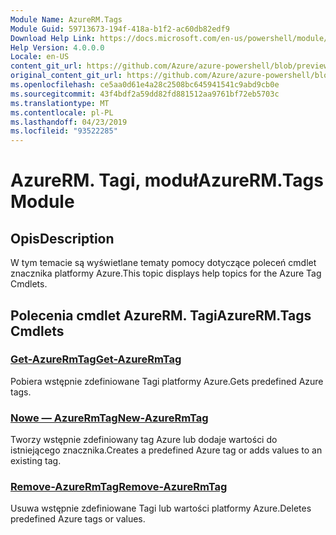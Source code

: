 ```yaml
---
Module Name: AzureRM.Tags
Module Guid: 59713673-194f-418a-b1f2-ac60db82edf9
Download Help Link: https://docs.microsoft.com/en-us/powershell/module/azurerm.tags
Help Version: 4.0.0.0
Locale: en-US
content_git_url: https://github.com/Azure/azure-powershell/blob/preview/src/ResourceManager/Tags/Commands.Tags/help/AzureRM.Tags.md
original_content_git_url: https://github.com/Azure/azure-powershell/blob/preview/src/ResourceManager/Tags/Commands.Tags/help/AzureRM.Tags.md
ms.openlocfilehash: ce5aa0d61e4a28c2508bc645941541c9abd9cb0e
ms.sourcegitcommit: 43f4bdf2a59dd82fd881512aa9761bf72eb5703c
ms.translationtype: MT
ms.contentlocale: pl-PL
ms.lasthandoff: 04/23/2019
ms.locfileid: "93522285"
---
```

# <span data-ttu-id="bc78a-101">AzureRM. Tagi, moduł</span><span class="sxs-lookup"><span data-stu-id="bc78a-101">AzureRM.Tags Module</span></span>
## <span data-ttu-id="bc78a-102">Opis</span><span class="sxs-lookup"><span data-stu-id="bc78a-102">Description</span></span>
<span data-ttu-id="bc78a-103">W tym temacie są wyświetlane tematy pomocy dotyczące poleceń cmdlet znacznika platformy Azure.</span><span class="sxs-lookup"><span data-stu-id="bc78a-103">This topic displays help topics for the Azure Tag Cmdlets.</span></span>

## <span data-ttu-id="bc78a-104">Polecenia cmdlet AzureRM. Tagi</span><span class="sxs-lookup"><span data-stu-id="bc78a-104">AzureRM.Tags Cmdlets</span></span>
### [<span data-ttu-id="bc78a-105">Get-AzureRmTag</span><span class="sxs-lookup"><span data-stu-id="bc78a-105">Get-AzureRmTag</span></span>](Get-AzureRmTag.md)
<span data-ttu-id="bc78a-106">Pobiera wstępnie zdefiniowane Tagi platformy Azure.</span><span class="sxs-lookup"><span data-stu-id="bc78a-106">Gets predefined Azure tags.</span></span>

### [<span data-ttu-id="bc78a-107">Nowe — AzureRmTag</span><span class="sxs-lookup"><span data-stu-id="bc78a-107">New-AzureRmTag</span></span>](New-AzureRmTag.md)
<span data-ttu-id="bc78a-108">Tworzy wstępnie zdefiniowany tag Azure lub dodaje wartości do istniejącego znacznika.</span><span class="sxs-lookup"><span data-stu-id="bc78a-108">Creates a predefined Azure tag or adds values to an existing tag.</span></span>

### [<span data-ttu-id="bc78a-109">Remove-AzureRmTag</span><span class="sxs-lookup"><span data-stu-id="bc78a-109">Remove-AzureRmTag</span></span>](Remove-AzureRmTag.md)
<span data-ttu-id="bc78a-110">Usuwa wstępnie zdefiniowane Tagi lub wartości platformy Azure.</span><span class="sxs-lookup"><span data-stu-id="bc78a-110">Deletes predefined Azure tags or values.</span></span>

